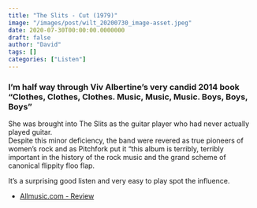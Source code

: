 ```yaml
---
title: "The Slits - Cut (1979)"
image: "/images/post/wilt_20200730_image-asset.jpeg"
date: 2020-07-30T00:00:00.0000000
draft: false
author: "David"
tags: []
categories: ["Listen"]
---
```

### I’m half way through Viv Albertine’s very candid 2014 book “Clothes, Clothes, Clothes. Music, Music, Music. Boys, Boys, Boys”   
  
She was brought into The Slits as the guitar player who had never actually played guitar.   
Despite this minor deficiency, the band were revered as true pioneers of women’s rock and as Pitchfork put it “this album is terribly, terribly important in the history of the rock music and the grand scheme of canonical flippity floo flap.   
  
It’s a surprising good listen and very easy to play spot the influence.  

-  [Allmusic.com - Review](https://www.allmusic.com/album/cut-mw0000354634)